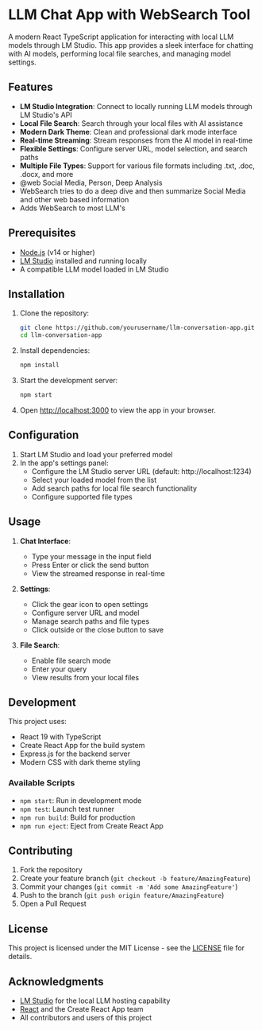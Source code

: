 # LLM Chat App with WebSearch Tool
A modern React TypeScript application for interacting with local LLM models through LM Studio. This app provides a sleek interface for chatting with AI models, performing local file searches, and managing model settings.

## Features

- **LM Studio Integration**: Connect to locally running LLM models through LM Studio's API
- **Local File Search**: Search through your local files with AI assistance
- **Modern Dark Theme**: Clean and professional dark mode interface
- **Real-time Streaming**: Stream responses from the AI model in real-time
- **Flexible Settings**: Configure server URL, model selection, and search paths
- **Multiple File Types**: Support for various file formats including .txt, .doc, .docx, and more
- @web Social Media, Person, Deep Analysis
- WebSearch tries to do a deep dive and then summarize Social Media and other web based information
- Adds WebSearch to most LLM's

## Prerequisites

- [Node.js](https://nodejs.org/) (v14 or higher)
- [LM Studio](https://lmstudio.ai/) installed and running locally
- A compatible LLM model loaded in LM Studio

## Installation

1. Clone the repository:
   ```bash
   git clone https://github.com/yourusername/llm-conversation-app.git
   cd llm-conversation-app
   ```

2. Install dependencies:
   ```bash
   npm install
   ```

3. Start the development server:
   ```bash
   npm start
   ```

4. Open [http://localhost:3000](http://localhost:3000) to view the app in your browser.

## Configuration

1. Start LM Studio and load your preferred model
2. In the app's settings panel:
   - Configure the LM Studio server URL (default: http://localhost:1234)
   - Select your loaded model from the list
   - Add search paths for local file search functionality
   - Configure supported file types

## Usage

1. **Chat Interface**:
   - Type your message in the input field
   - Press Enter or click the send button
   - View the streamed response in real-time

2. **Settings**:
   - Click the gear icon to open settings
   - Configure server URL and model
   - Manage search paths and file types
   - Click outside or the close button to save

3. **File Search**:
   - Enable file search mode
   - Enter your query
   - View results from your local files

## Development

This project uses:
- React 19 with TypeScript
- Create React App for the build system
- Express.js for the backend server
- Modern CSS with dark theme styling

### Available Scripts

- `npm start`: Run in development mode
- `npm test`: Launch test runner
- `npm run build`: Build for production
- `npm run eject`: Eject from Create React App

## Contributing

1. Fork the repository
2. Create your feature branch (`git checkout -b feature/AmazingFeature`)
3. Commit your changes (`git commit -m 'Add some AmazingFeature'`)
4. Push to the branch (`git push origin feature/AmazingFeature`)
5. Open a Pull Request

## License

This project is licensed under the MIT License - see the [LICENSE](LICENSE) file for details.

## Acknowledgments

- [LM Studio](https://lmstudio.ai/) for the local LLM hosting capability
- [React](https://reactjs.org/) and the Create React App team
- All contributors and users of this project
